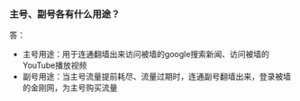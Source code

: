 ### 主号、副号各有什么用途？ 
答：
- 主号用途：用于连通翻墙出来访问被墙的google搜索新闻、访问被墙的YouTube播放视频
- 副号用途：当主号流量提前耗尽、流量过期时，连通副号翻墙出来，登录被墙的金刚网，为主号购买流量
